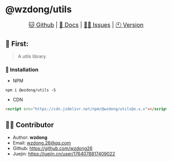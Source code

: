 # @wzdong/utils

<p align="center" style="font-size: large">
    <a href="https://github.com/wzdong26/-wzdong/tree/main/utils">🐱 Github</a>
     | 
    <a href="https://github.com/wzdong26/-wzdong/tree/main/utils/md/doc.md">📖 Docs</a>
     | 
    <a href="https://github.com/wzdong26/-wzdong/issues">👨‍🔧 Issues</a>
     |
    <a href="https://github.com/wzdong26/-wzdong/tree/main/utils/md/version.md">🕙 Version</a>
</p>
<!-- <p align="right">
    <a href="https://github.com/wzdong26/-wzdong/tree/main/utils/README_zh.md">中文</a>
    - | -
    <i>EN</i> 
</p> -->

## 📙 First:

> A utils library.

### 🔨 Installation

-   NPM

```
npm i @wzdong/utils -S
```

-   CDN

```html
<script src="https://cdn.jsdelivr.net/npm/@wzdong/utils@x.x.x"></script>
```

## 🙆‍♂️ Contributor

-   Author: **wzdong**
-   Email: wzdong.26@qq.com
-   Github: https://github.com/wzdong26
-   Juejin: https://juejin.cn/user/1764078817409022

